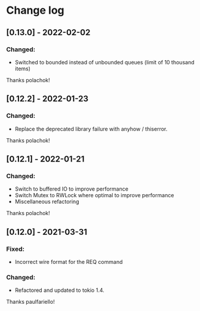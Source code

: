 # Change log

## [0.13.0] - 2022-02-02
### Changed:
- Switched to bounded instead of unbounded queues (limit of 10 thousand items)

Thanks polachok!

## [0.12.2] - 2022-01-23
### Changed:
- Replace the deprecated library failure with anyhow / thiserror.

Thanks polachok!

## [0.12.1] - 2022-01-21
### Changed:
- Switch to buffered IO to improve performance
- Switch Mutex to RWLock where optimal to improve performance
- Miscellaneous refactoring

Thanks polachok!

## [0.12.0] - 2021-03-31
### Fixed:
- Incorrect wire format for the REQ command
### Changed:
- Refactored and updated to tokio 1.4.

Thanks paulfariello!
